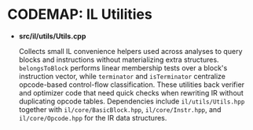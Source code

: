 # CODEMAP: IL Utilities

- **src/il/utils/Utils.cpp**

  Collects small IL convenience helpers used across analyses to query blocks and instructions without materializing extra structures. `belongsToBlock` performs linear membership tests over a block's instruction vector, while `terminator` and `isTerminator` centralize opcode-based control-flow classification. These utilities back verifier and optimizer code that need quick checks when rewriting IR without duplicating opcode tables. Dependencies include `il/utils/Utils.hpp` together with `il/core/BasicBlock.hpp`, `il/core/Instr.hpp`, and `il/core/Opcode.hpp` for the IR data structures.
